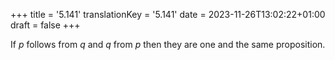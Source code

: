 +++
title = '5.141'
translationKey = '5.141'
date = 2023-11-26T13:02:22+01:00
draft = false
+++

If <span class="mathmode"><var>p</var></span> follows from <span class="mathmode"><var>q</var></span> and <span class="mathmode"><var>q</var></span> from <span class="mathmode"><var>p</var></span> then they are one and the same proposition.
